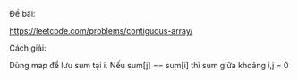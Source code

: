 Đề bài:

https://leetcode.com/problems/contiguous-array/

Cách giải: 

Dùng map để lưu sum tại i.
Nếu sum[j] == sum[i] thì sum giữa khoảng i,j = 0